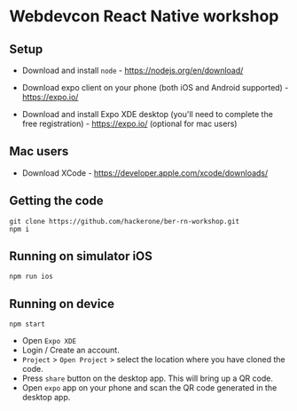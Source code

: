 # Webdevcon React Native workshop

## Setup
- Download and install `node` - https://nodejs.org/en/download/

- Download expo client on your phone (both iOS and Android supported) - https://expo.io/

- Download and install Expo XDE desktop (you'll need to complete the free registration) - https://expo.io/ (optional for mac users)

## Mac users
- Download XCode - https://developer.apple.com/xcode/downloads/


## Getting the code
```
git clone https://github.com/hackerone/ber-rn-workshop.git
npm i
```

## Running on simulator iOS
```
npm run ios
```

## Running on device
```
npm start
```

- Open `Expo XDE`
- Login / Create an account.
- `Project` > `Open Project` > select the location where you have cloned the code.
- Press `share` button on the desktop app. This will bring up a QR code.
- Open `expo` app on your phone and scan the QR code generated in the desktop app.


